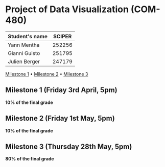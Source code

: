 # Project of Data Visualization (COM-480)

| Student's name | SCIPER |
| -------------- | ------ |
| Yann Mentha | 252256 |
| Gianni Guisto| 251795 |
| Julien Berger| 247179 |

[Milestone 1](#milestone-1-friday-3rd-april-5pm) • [Milestone 2](#milestone-2-friday-1st-may-5pm) • [Milestone 3](#milestone-3-thursday-28th-may-5pm)

## Milestone 1 (Friday 3rd April, 5pm)

**10% of the final grade**


## Milestone 2 (Friday 1st May, 5pm)

**10% of the final grade**




## Milestone 3 (Thursday 28th May, 5pm)

**80% of the final grade**
